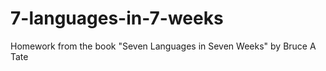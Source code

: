 7-languages-in-7-weeks
======================

Homework from the book "Seven Languages in Seven Weeks" by Bruce A Tate
